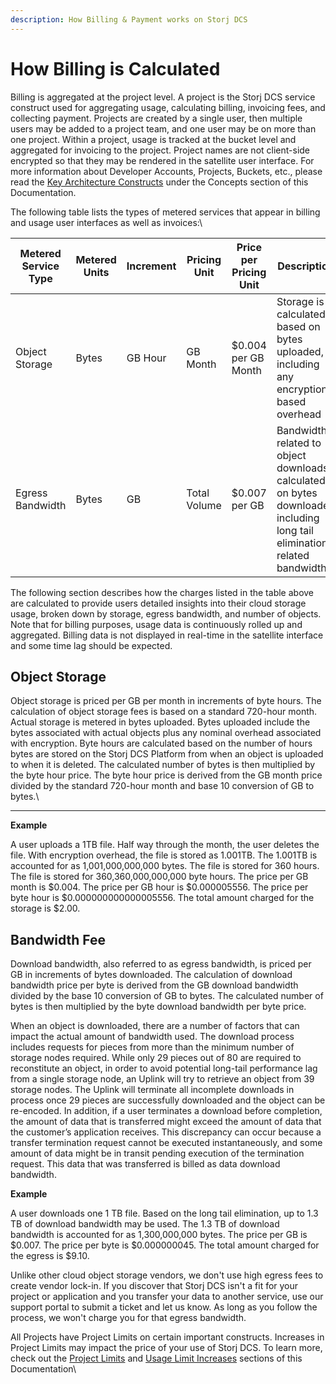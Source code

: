 ```yaml
---
description: How Billing & Payment works on Storj DCS
---
```


# How Billing is Calculated

Billing is aggregated at the project level.  A project is the Storj DCS service construct used for aggregating usage, calculating billing, invoicing fees, and collecting payment. Projects are created by a single user, then multiple users may be added to a project team, and one user may be on more than one project. Within a project, usage is tracked at the bucket level and aggregated for invoicing to the project. Project names are not client-side encrypted so that they may be rendered in the satellite user interface. For more information about Developer Accounts, Projects, Buckets, etc., please read the [Key Architecture Constructs](../../concepts/key-architecture-constructs.md) under the Concepts section of this Documentation.

The following table lists the types of metered services that appear in billing and usage user interfaces as well as invoices:\


| **Metered Service  Type** | **Metered Units** | **Increment** | **Pricing Unit** | **Price per Pricing Unit** | **Description**                                                                                                        |
| ------------------------- | ----------------- | ------------- | ---------------- | -------------------------- | ---------------------------------------------------------------------------------------------------------------------- |
| Object Storage            | Bytes             | GB Hour       | GB Month         | $0.004 per GB Month        | Storage is calculated based on bytes uploaded, including any encryption-based overhead                                 |
| Egress Bandwidth          | Bytes             | GB            | Total Volume     | $0.007 per GB              | Bandwidth related to object downloads calculated on bytes downloaded including long tail elimination-related bandwidth |

The following section describes how the charges listed in the table above are calculated to provide users detailed insights into their cloud storage usage, broken down by storage, egress bandwidth, and number of objects. Note that for billing purposes, usage data is continuously rolled up and aggregated. Billing data is not displayed in real-time in the satellite interface and some time lag should be expected.

## **Object Storage**

Object storage is priced per GB per month in increments of byte hours. The calculation of object storage fees is based on a standard 720-hour month. Actual storage is metered in bytes uploaded. Bytes uploaded include the bytes associated with actual objects plus any nominal overhead associated with encryption. Byte hours are calculated based on the number of hours bytes are stored on the Storj DCS Platform from when an object is uploaded to when it is deleted. The calculated number of bytes is then multiplied by the byte hour price. The byte hour price is derived from the GB month price divided by the standard 720-hour month and base 10 conversion of GB to bytes.\
****

**Example**

A user uploads a 1TB file. Half way through the month, the user deletes the file. With encryption overhead, the file is stored as 1.001TB. The 1.001TB is accounted for as 1,001,000,000,000 bytes. The file is stored for 360 hours. The file is stored for 360,360,000,000,000 byte hours. The price per GB month is $0.004. The price per GB hour is $0.000005556. The price per byte hour is $0.000000000000005556. The total amount charged for the storage is $2.00.

## **Bandwidth Fee**

Download bandwidth, also referred to as egress bandwidth, is priced per GB in increments of bytes downloaded. The calculation of download bandwidth price per byte is derived from the GB download bandwidth divided by the base 10 conversion of GB to bytes. The calculated number of bytes is then multiplied by the byte download bandwidth per byte price.&#x20;

When an object is downloaded, there are a number of factors that can impact the actual amount of bandwidth used. The download process includes requests for pieces from more than the minimum number of storage nodes required. While only 29 pieces out of 80 are required to reconstitute an object, in order to avoid potential long-tail performance lag from a single storage node, an Uplink will try to retrieve an object from 39 storage nodes.  The Uplink will terminate all incomplete downloads in process once 29 pieces are successfully downloaded and the object can be re-encoded. In addition, if a user terminates a download before completion, the amount of data that is transferred might exceed the amount of data that the customer’s application receives. This discrepancy can occur because a transfer termination request cannot be executed instantaneously, and some amount of data might be in transit pending execution of the termination request. This data that was transferred is billed as data download bandwidth.&#x20;

**Example**

A user downloads one 1 TB file. Based on the long tail elimination, up to 1.3 TB of download bandwidth may be used. The 1.3 TB of download bandwidth is accounted for as 1,300,000,000 bytes. The price per GB is $0.007. The price per byte is $0.000000045. The total amount charged for the egress is $9.10.

Unlike other cloud object storage vendors, we don't use high egress fees to create vendor lock-in.  If you discover that Storj DCS isn't a fit for your project or application and you transfer your data to another service, use our support portal to submit a ticket and let us know. As long as you follow the process, we won't charge you for that egress bandwidth. &#x20;

All Projects have Project Limits on certain important constructs. Increases in Project Limits may impact the price of your use of Storj DCS. To learn more, check out the [Project Limits](../../concepts/limits.md) and [Usage Limit Increases](usage-limit-increases.md) sections of this Documentation\
